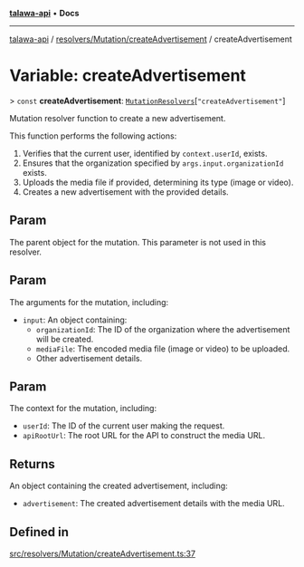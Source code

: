 [**talawa-api**](../../../../README.md) • **Docs**

***

[talawa-api](../../../../modules.md) / [resolvers/Mutation/createAdvertisement](../README.md) / createAdvertisement

# Variable: createAdvertisement

\> `const` **createAdvertisement**: [`MutationResolvers`](../../../../types/generatedGraphQLTypes/type-aliases/MutationResolvers.md)\[`"createAdvertisement"`\]

Mutation resolver function to create a new advertisement.

This function performs the following actions:
1. Verifies that the current user, identified by `context.userId`, exists.
2. Ensures that the organization specified by `args.input.organizationId` exists.
3. Uploads the media file if provided, determining its type (image or video).
4. Creates a new advertisement with the provided details.

## Param

The parent object for the mutation. This parameter is not used in this resolver.

## Param

The arguments for the mutation, including:
  - `input`: An object containing:
    - `organizationId`: The ID of the organization where the advertisement will be created.
    - `mediaFile`: The encoded media file (image or video) to be uploaded.
    - Other advertisement details.

## Param

The context for the mutation, including:
  - `userId`: The ID of the current user making the request.
  - `apiRootUrl`: The root URL for the API to construct the media URL.

## Returns

An object containing the created advertisement, including:
  - `advertisement`: The created advertisement details with the media URL.

## Defined in

[src/resolvers/Mutation/createAdvertisement.ts:37](https://github.com/PalisadoesFoundation/talawa-api/blob/bba5d82264abb62b9e358a3d3fe1af18a8a8f6e4/src/resolvers/Mutation/createAdvertisement.ts#L37)
